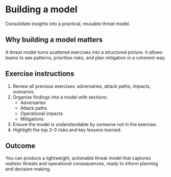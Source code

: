 # Building a model

Consolidate insights into a practical, reusable threat model.

## Why building a model matters
A threat model turns scattered exercises into a structured picture.
It allows teams to see patterns, prioritise risks,
and plan mitigation in a coherent way.

## Exercise instructions
1. Review all previous exercises: adversaries, attack paths, impacts, scenarios.  
2. Organise findings into a model with sections:  
   - Adversaries  
   - Attack paths  
   - Operational impacts  
   - Mitigations  
3. Ensure the model is understandable by someone not in the exercise.  
4. Highlight the top 2–3 risks and key lessons learned.

## Outcome
You can produce a lightweight, actionable threat model
that captures realistic threats and operational consequences,
ready to inform planning and decision-making.
